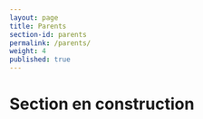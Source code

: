 ```yaml
---
layout: page
title: Parents
section-id: parents
permalink: /parents/
weight: 4
published: true
--- 
```


# Section en construction
 
